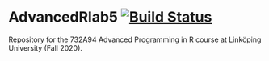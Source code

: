# AdvancedRlab5 [![Build Status](https://travis-ci.com/Eleftheria94/AdvancedRlab5.svg?branch=master)](https://travis-ci.com/Eleftheria94/AdvancedRlab5)

Repository for the 732A94 Advanced Programming in R course at Linköping University (Fall 2020). 